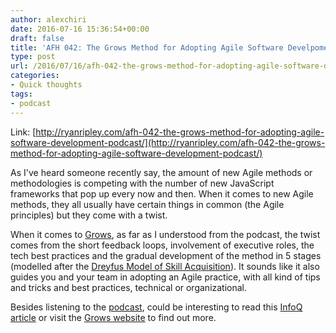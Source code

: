 ```yaml
---
author: alexchiri
date: 2016-07-16 15:36:54+00:00
draft: false
title: 'AFH 042: The Grows Method for Adopting Agile Software Develpoment'
type: post
url: /2016/07/16/afh-042-the-grows-method-for-adopting-agile-software-develpoment-podcast/
categories:
- Quick thoughts
tags:
- podcast
---
```


Link: [http://ryanripley.com/afh-042-the-grows-method-for-adopting-agile-software-development-podcast/](http://ryanripley.com/afh-042-the-grows-method-for-adopting-agile-software-development-podcast/)

As I've heard someone recently say, the amount of new Agile methods or methodologies is competing with the number of new JavaScript frameworks that pop up every now and then. When it comes to new Agile methods, they all usually have certain things in common (the Agile principles) but they come with a twist.

When it comes to [Grows](http://growsmethod.com/), as far as I understood from the podcast, the twist comes from the short feedback loops, involvement of executive roles, the tech best practices and the gradual development of the method in 5 stages (modelled after the [Dreyfus Model of Skill Acquisition](https://en.wikipedia.org/wiki/Dreyfus_model_of_skill_acquisition)). It sounds like it also guides you and your team in adopting an Agile practice, with all kind of tips and tricks and best practices, technical or organizational.

Besides listening to the [podcast](http://ryanripley.com/afh-042-the-grows-method-for-adopting-agile-software-development-podcast/), could be interesting to read this [InfoQ article](https://www.infoq.com/articles/grows-method-experiment) or visit the [Grows website](http://growsmethod.com/) to find out more.
